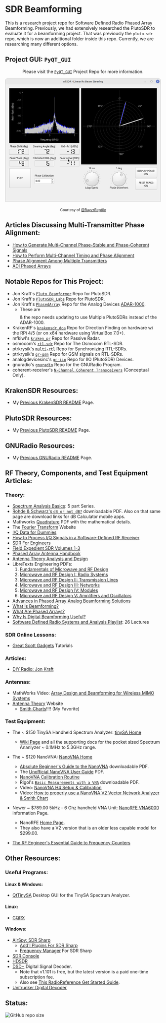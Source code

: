 # SDR Beamforming

This is a research project repo for Software Defined Radio Phased Array Beamforming. Previously, we had extensively researched the PlutoSDR to evaluate it for a beamforming project. That was previously the `pluto-sdr` repo, which is now an additional folder inside this repo. Currently, we are researching many different options.

## Project GUI: `PyQT_GUI`

<div align="center">
<p>

Please visit the [`PyQT_GUI`](https://github.com/RayzrReptile/PyQT_GUI) Project Repo for more information.

</p>
<!-- <img src="./phaseCoherence/assets/GUI_initial_mockup.png" alt="GUI" width="800"/><br> -->
<img src="./phaseCoherence/assets/GUI_2-0_nTSDR.png" alt="GUI" width="800"/><br>

<small>Courtesy of&nbsp;<a href="https://github.com/RayzrReptile">@RayzrReptile</a></small>

</div>

## Articles Discussing Multi-Transmitter Phase Alignment:

- [How to Generate Multi-Channel Phase-Stable and Phase-Coherent Signals](https://www.keysight.com/blogs/en/tech/rfmw/2019/04/10/how-to-generate-multi-channel-phase-stable-and-phase-coherent-signals)
- [How to Perform Multi-Channel Timing and Phase Alignment](https://www.keysight.com/blogs/en/tech/rfmw/2019/04/18/how-to-perform-multi-channel-timing-and-phase-alignment)
- [Phase Alignment Among Multiple Transmitters](https://www.freepatentsonline.com/y2016/0308598.html)
- [ADI Phased Arrays](https://www.analog.com/en/applications/markets/aerospace-and-defense-pavilion-home/phased-array-solution.html)

## Notable Repos for This Project:

- Jon Kraft's [`Pluto_Beamformer`](https://github.com/jonkraft/Pluto_Beamformer) Repo for PlutoSDR.
- Jon Kraft's [`PlutoSDR_Labs`](https://github.com/jonkraft/PlutoSDR_Labs) Repo for PlutoSDR.
- Jon Kraft's [`PhasedArray`](https://github.com/jonkraft/PhasedArray) Repo for the Analog Devices [ADAR-1000](https://www.analog.com/media/en/technical-documentation/data-sheets/adar1000.pdf). 
   - These are $$$$ &amp; the repo needs updating to use Multiple PlutoSDRs instead of the ADAR-1000.
- KrakenRF's [`krakensdr_doa`](https://github.com/krakenrf/krakensdr_doa) Repo for Direction Finding 
on hardware w/ the RPi 4/5 (or on x64 hardware using VirtualBox 7.0+).
- mfkiwl's [`kraken_pr`](https://github.com/mfkiwl/krakensdr_pr) Repo for Passive Radar.
- osmocom's [`rtl-sdr`](https://github.com/osmocom/rtl-sdr) Repo for The Osmocom RTL-SDR.
- ptrkrysik's [`multi-rtl`](https://github.com/ptrkrysik/multi-rtl) Repo for Synchronizing RTL-SDRs.
- ptrkrysik's [`gr-gsm`](https://github.com/ptrkrysik/gr-gsm/tags) Repo for GSM signals on RTL-SDRs.
- analogdevicesinc's [`gr-iio`](https://github.com/analogdevicesinc/gr-iio) Repo for IIO (PlutoSDR) Devices.
- gnuradio's [`gnuradio`](https://github.com/gnuradio/gnuradio) Repo for the GNURadio Program.
- coherent-receiver's [`N-Channel Coherent Transceivers`](https://coherent-receiver.com/pluto-sdr) (Conceptual Only).

## KrakenSDR Resources:

- My [Previous KrakenSDR README](./KrakenSDR/README.md) Page.

## PlutoSDR Resources:

- My [Previous PlutoSDR README](./PlutoSDR/README.md) Page.

## GNURadio Resources:

- My [Previous GNURadio README](./GNURadio/README.md) Page.

## RF Theory, Components, and Test Equipment Articles:
### Theory:

- [Spectrum Analysis Basics](https://www.keysight.com/blogs/en/tech/rfmw/2020/05/01/spectrum-analysis-basics-part-1-what-is-a-spectrum-analyzer): 5 part Series.
- [Rohde & Schwarz's `dB or not dB?`](https://www.rohde-schwarz.com/us/applications/db-or-not-db-educational-note_230850-15534.html) downloadable PDF. Also on that same page are download links for dB Calculator mobile apps.
- Mathworks [Quadrature](https://www.mathworks.com/content/dam/mathworks/mathworks-dot-com/moler/quad.pdf) PDF with the mathematical details.
- The [Fourier Transform](https://www.thefouriertransform.com/) Website
- [I/Q Data for Dummies](http://whiteboard.ping.se/SDR/IQ)
- [How to Process I/Q Signals in a Software-Defined RF Receiver](https://www.allaboutcircuits.com/technical-articles/how-to-process-iq-signals-software-defined-rf-receiver-dsp-digital-signal/)
- [SDR For Engineers](https://www.analog.com/en/education/education-library/software-defined-radio-for-engineers.html)
- [Field Expedient SDR Volumes 1-3](https://www.factorialabs.com/fieldxp/)
- [Phased Array Antenna Handbook](http://twanclik.free.fr/electricity/electronic/pdfdone11/Phased.Array.Antenna.Handbook.Artech.House.Publishers.Second.Edition.eBook-kB.pdf)
- [Antenna Theory Analysis and Design](https://cds.cern.ch/record/1416310/files/047166782X_TOC.pdf)
- LibreTexts Engineering PDFs:
    1. [Fundamentals of Microwave and RF Design](https://eng.libretexts.org/Bookshelves/Electrical_Engineering/Electronics/Book%3A_Fundamentals_of_Microwave_and_RF_Design_(Steer))
    2. [Microwave and RF Design I: Radio Systems](https://eng.libretexts.org/Bookshelves/Electrical_Engineering/Electronics/Microwave_and_RF_Design_I_-_Radio_Systems_(Steer))
    3. [Microwave and RF Design II: Transmission Lines](https://eng.libretexts.org/Bookshelves/Electrical_Engineering/Electronics/Microwave_and_RF_Design_II_-_Transmission_Lines_(Steer))
    4. [Microwave and RF Design III: Networks](https://eng.libretexts.org/Bookshelves/Electrical_Engineering/Electronics/Microwave_and_RF_Design_III_-_Networks_(Steer))
    5. [Microwave and RF Design IV: Modules](https://eng.libretexts.org/Bookshelves/Electrical_Engineering/Electronics/Microwave_and_RF_Design_IV%3A_Modules_(Steer))
    6. [Microwave and RF Design V: Amplifiers and Oscillators](https://eng.libretexts.org/Bookshelves/Electrical_Engineering/Electronics/Microwave_and_RF_Design_V%3A_Amplifiers_and_Oscillators_(Steer))
- [Advances in Phased Array Analog Beamforming Solutions](https://ez.analog.com/webinar/c/e/182)
- [What Is Beamforming?](https://www.youtube.com/watch?v=VOGjHxlisyo)
- [What Are Phased Arrays?](https://www.youtube.com/watch?v=9WxWun0E-PM)
- [Why Is Digital Beamforming Useful?](https://www.youtube.com/watch?v=Hb6BhqOgmAI)
- [Software Defined Radio Systems and Analysis Playlist](https://www.youtube.com/playlist?list=PLBfTSoOqoRnOTBTLahXBlxaDUNWdZ3FdS): 26 Lectures

### SDR Online Lessons:
- [Great Scott Gadgets](https://greatscottgadgets.com/sdr/) Tutorials

### Articles: 
- [DIY Radio: Jon Kraft](https://ez.analog.com/tags/DIYRadio)

### Antennas:

- MathWorks Video: [Array Design and Beamforming for Wireless MIMO Systems](https://www.mathworks.com/support/search.html/videos/array-design-and-beamforming-for-wireless-mimo-systems-1639591309094.html?fq%5B%5D=asset_type_name:video&fq%5B%5D=category:comm/index&page=1)
- [Antenna Theory](https://www.antenna-theory.com/) Website
    - [Smith Charts](https://www.antenna-theory.com/tutorial/smith/chart.php)!!!! (My Favorite)

### Test Equipment:

- The ~ $150 TinySA Handheld Spectrum Analyzer: [tinySA Home](https://tinysa.org/wiki/pmwiki.php?n=Main.HomePage)
    - [Wiki Page](https://tinysa.org/wiki/pmwiki.php?n=Main.HomePage) and all the supporting docs for the pocket sized Spectrum Ananlyzer ~ 0.1MHz to 5.3GHz range.

- The ~ $120 NanoVNA: [NanoVNA Home](https://nanovna.com/)
    - [Absolute Beginner's Guide to the NanoVNA](http://www.nemarc.org/Absolute_Beginner_Guide_NanoVNA.pdf) downloadable PDF.
    - The [Unofficial NanoVNA User Guide](https://www.qsl.net/g0ftd/other/nano-vna-original/docs/NanoVNA%20User%20Guide-English-reformat-Oct-2-19.pdf) PDF.
    - [NanoVNA Calibration Routine](https://nanovna.com/?page_id=2)
    - Rigol's [`Basic Measurements with a VNA`](https://www.rigolna.com/pdfs/VNA-Measurements.pdf) downloadable PDF.
    - Video: [NanoVNA H4 Setup & Calibration](https://www.youtube.com/watch?v=rQGTG7GuPtM)
    - Video: [How to properly use a NanoVNA V2 Vector Network Analyzer & Smith Chart](https://www.youtube.com/watch?v=_pjcEKQY_Tk)

- Newer ~ $789.00 5kHz - 6 Ghz handheld VNA Unit: [NanoRFE VNA6000](https://nanorfe.com/vna6000.html) information Page.
    - NanoRFE [Home Page](https://nanorfe.com/nanovna-v2.html).
    - They also have a V2 version that is an older less capable model for $299.00.

- [The RF Engineer's Essential Guide to Frequency Counters](https://www.keysight.com/blogs/en/tech/educ/2023/frequency-counter-essential-guide)

## Other Resources:
### Useful Programs:
#### Linux & Windows:

- [QtTinySA](https://github.com/g4ixt/QtTinySA) Desktop GUI for the TinySA Spectrum Analyzer.

#### Linux:
- [GQRX](https://gqrx.dk/)

#### Windows:
- [AirSpy: SDR Sharp](https://airspy.com/download/) 
    - [Add'l Plugins For SDR Sharp](https://www.rtl-sdr.com/sdrsharp-plugins/)
    - [Frequency Manager](https://www.freqmgrsuite.com/) For SDR Sharp
- [SDR Console](https://www.sdr-radio.com/)
- [HDSDR](http://www.hdsdr.de/)
- [DSD+](https://www.dsdplus.com/) Digital Signal Decoder.
    - Note that v1.101 is free, but the latest version is a paid one-time subscription fee.
    - Also see [This RadioReference Get Started Guide](https://forums.radioreference.com/threads/need-beginners-guide-to-dsd-fastlane.463963/).
- [Unitrunker Digital Decoder](http://www.unitrunker.com/)

## Status:

![GitHub repo size](https://img.shields.io/github/repo-size/ADolbyB/sdr-beamforming?logo=Github&label=Repo%20Size)